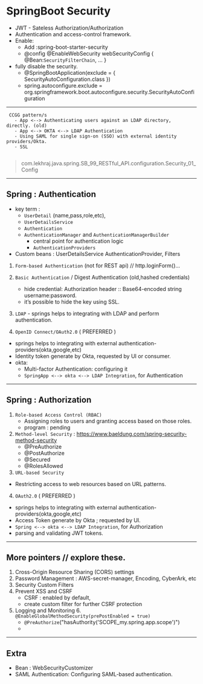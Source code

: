 # SpringBoot Security
- JWT - Sateless Authorization/Authorization
- Authentication and access-control framework.
- Enable:
  - Add :<artifactId>spring-boot-starter-security</artifactId>
  - @config @EnableWebSecurity webSecurityConfig { @Bean:`SecurityFilterChain`, ... }
- fully disable the security.
  - @SpringBootApplication(exclude = { SecurityAutoConfiguration.class })
  - spring.autoconfigure.exclude = org.springframework.boot.autoconfigure.security.SecurityAutoConfiguration

---
```
 CCGG pattern/s
   - App <--> Authenticating users against an LDAP directory, directly. (old)
   - App <--> OKTA <--> LDAP Authentication
   - Using SAML for single sign-on (SSO) with external identity providers/Okta.
   - SSL
   
```

> com.lekhraj.java.spring.SB_99_RESTful_API.configuration.Security_01_Config
---

## Spring : Authentication
- key term : 
  - `UserDetail` (name,pass,role,etc), 
  - `UserDetailsService`
  - `Authentication`
  - `AuthenticationManager` and `AuthenticationManagerBuilder`
    - central point for authentication logic
    - `AuthenticationProviders`  
- Custom beans :  UserDetailsService AuthenticationProvider, Filters

1. `Form-based Authentication` (not for REST api) // http.loginForm()...
2. `Basic Authentication` / Digest Authentication (old,hashed credentials)
    - hide credential: Authorization header :: Base64-encoded string username:password.
    - it’s possible to hide the key using SSL.
3. `LDAP` - springs helps to integrating with LDAP and perform authentication.
   
4. `OpenID Connect/OAuth2.0` ( PREFERRED )
  - springs helps to integrating with external authentication-providers(okta,google,etc)
  - Identity token generate by Okta, requested by UI or consumer.
  - okta:
    - Multi-factor Authentication: configuring it
    - `SpringApp <--> okta <--> LDAP Integration`, for Authentication

---

## Spring : Authorization
1. `Role-based Access Control (RBAC)`
   - Assigning roles to users and granting access based on those roles.
   - program : pending
2. `Method-level Security` : https://www.baeldung.com/spring-security-method-security
   - @PreAuthorize 
   - @PostAuthorize 
   - @Secured 
   - @RolesAllowed
3. `URL-based Security`
 - Restricting access to web resources based on URL patterns.

4. `OAuth2.0` ( PREFERRED )
 - springs helps to integrating with external authentication-providers(okta,google,etc)
 - Access Token generate by Okta ; requested by UI.
 - `Spring <--> okta <--> LDAP Integration`, for Authorization
 - parsing and validating JWT tokens.

---
## More pointers // explore these.
1. Cross-Origin Resource Sharing (CORS) settings
2. Password Management : AWS-secret-manager, Encoding, CyberArk, etc
3. Security Custom Filters <pending>
4. Prevent XSS and CSRF
   -  CSRF : enabled by default, 
   -  create custom filter for further CSRF protection
5. Logging and Monitoring
6.` @EnableGlobalMethodSecurity(prePostEnabled = true)`
   - `@PreAuthorize`("hasAuthority('SCOPE_my.spring.app.scope')")
   - 
 
---
## Extra
- Bean : WebSecurityCustomizer
- SAML Authentication: Configuring SAML-based authentication.



